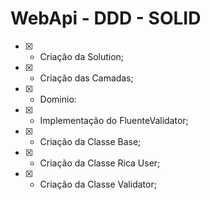 # WebApi - DDD - SOLID

* [X] - Criação da Solution;
* [X] - Criação das Camadas;
* [X] - Dominio:
* [x] - Implementação do FluenteValidator;
* [x] - Criação da Classe Base;
* [x] - Criação da Classe Rica User;
* [x] - Criação da Classe Validator;
